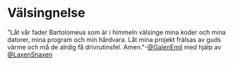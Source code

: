 # Välsingnelse
"Låt vår fader Bartolomeus som är i himmeln välsinge mina koder och mina datorer, mina program och min hårdvara. Låt mina projekt frälsas av guds värme och må de alrdig få drivrutinsfel. Amen."-[@GalenEmil](https://github.com/GalenEmil) med hjälp av  [@LaxenSnaxen](https://github.com/LaxenSnaxen)